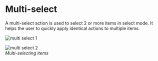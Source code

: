 # Multi-select

A multi-select action is used to select 2 or more items in select mode. It helps the user to quickly apply identical actions to multiple items.



![multi select 1](media/pt_16_multi_select_1_re-850x478.png)

![multi select 2](media/pt_16_multi_select_2_re-850x478.png)  
*Multi-selecting items*
